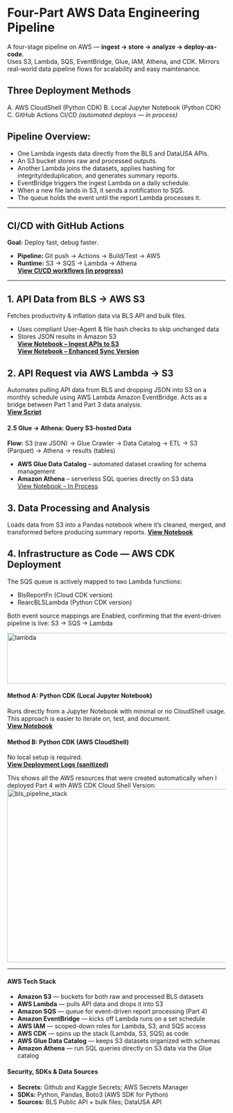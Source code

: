 # Four-Part AWS Data Engineering Pipeline  
A four-stage pipeline on AWS — **ingest → store → analyze → deploy-as-code**.  
Uses S3, Lambda, SQS, EventBridge, Glue, IAM, Athena, and CDK. Mirrors real-world data pipeline flows for scalability and easy maintenance.  

## Three Deployment Methods
A. AWS CloudShell (Python CDK)
B. Local Jupyter Notebook (Python CDK)
C. GitHub Actions CI/CD *(automated deploys — in process)*

## Pipeline Overview:
- One Lambda ingests data directly from the BLS and DataUSA APIs.  
- An S3 bucket stores raw and processed outputs.  
- Another Lambda joins the datasets, applies hashing for integrity/deduplication, and generates summary reports.  
- EventBridge triggers the ingest Lambda on a daily schedule.  
- When a new file lands in S3, it sends a notification to SQS.  
- The queue holds the event until the report Lambda processes it.  

---

## CI/CD with GitHub Actions  
**Goal:** Deploy fast, debug faster.  
- **Pipeline:** Git push → Actions → Build/Test → AWS  
- **Runtime:** S3 → SQS → Lambda → Athena  
[**View CI/CD workflows (in progress)**](https://github.com/ScottySchmidt/AWS_DataEngineer_API)
 
---

## 1. API Data from BLS → AWS S3  
Fetches productivity & inflation data via BLS API and bulk files.  
- Uses compliant User-Agent & file hash checks to skip unchanged data  
- Stores JSON results in Amazon S3  
**[View Notebook – Ingest APIs to S3](https://github.com/ScottySchmidt/AWS_DataEngineer_API/blob/main/01-ingest-apis-to-s3.ipynb)**  
**[View Notebook – Enhanced Sync Version](https://github.com/ScottySchmidt/AWS_DataEngineer_API/blob/main/01-ingest-api-sync.ipynb)**

## 2. **API Request via AWS Lambda → S3**  
   Automates pulling API data from BLS and dropping JSON into S3 on a monthly schedule using AWS Lambda Amazon EventBridge. Acts as a bridge between Part 1 and Part 3 data analysis.  
   **[View Script](https://github.com/ScottySchmidt/AWS_DataEngineer_API/blob/main/02-api-lambda-s3.py)**

#### 2.5 **Glue → Athena: Query S3-hosted Data**  
**Flow:** S3 (raw JSON) → Glue Crawler → Data Catalog → ETL → S3 (Parquet) → Athena → results (tables)  

- **AWS Glue Data Catalog** – automated dataset crawling for schema management  
- **Amazon Athena** – serverless SQL queries directly on S3 data  
 [View Notebook – In Process](https://github.com/ScottySchmidt/AWS_DataEngineer_API/blob/main/02-glue-athena-extension.ipynb)

## 3. **Data Processing and Analysis**  
   Loads data from S3 into a Pandas notebook where it’s cleaned, merged, and transformed before producing summary reports. 
   **[View Notebook](https://github.com/ScottySchmidt/AWS_DataEngineer_API/blob/main/03-data-analytics-reports.ipynb)**

## 4. **Infrastructure as Code — AWS CDK Deployment**
The SQS queue is actively mapped to two Lambda functions:  
- BlsReportFn (Cloud CDK version)  
- RearcBLSLambda (Python CDK version)  

Both event source mappings are Enabled, confirming that the event-driven pipeline is live: S3 → SQS → Lambda

<img width="833" height="117" alt="lambda" src="https://github.com/user-attachments/assets/8e1d245a-f54b-4a60-bd92-769eb512a110" />

   #### Method A: Python CDK (Local Jupyter Notebook)
   Runs directly from a Jupyter Notebook with minimal or no CloudShell usage.  
   This approach is easier to iterate on, test, and document.  
   **[View Notebook](https://github.com/ScottySchmidt/AWS_DataEngineer_API/blob/main/04-cdk-iac-python-local.ipynb)**
   
   #### Method B: Python CDK (AWS CloudShell)
   No local setup is required.  
   **[View Deployment Logs (sanitized)](https://github.com/ScottySchmidt/AWS_DataEngineer_API/tree/main/docs/part4)**
   
   This shows all the AWS resources that were created automatically when I deployed Part 4 with AWS CDK Cloud Shell Version:  
   <img width="600" height="400" alt="bls_pipeline_stack" src="https://github.com/user-attachments/assets/0540c36d-3b47-42f5-98ea-a2a08e2436ed" />

---
#### AWS Tech Stack  
- **Amazon S3** — buckets for both raw and processed BLS datasets  
- **AWS Lambda** — pulls API data and drops it into S3  
- **Amazon SQS** — queue for event-driven report processing (Part 4)  
- **Amazon EventBridge** — kicks off Lambda runs on a set schedule  
- **AWS IAM** — scoped-down roles for Lambda, S3, and SQS access  
- **AWS CDK** — spins up the stack (Lambda, S3, SQS) as code  
- **AWS Glue Data Catalog** — keeps S3 datasets organized with schemas  
- **Amazon Athena** — run SQL queries directly on S3 data via the Glue catalog  

#### Security, SDKs & Data Sources
- **Secrets:** Github and Kaggle Secrets; AWS Secrets Manager
- **SDKs:** Python, Pandas, Boto3 (AWS SDK for Python)
- **Sources:** BLS Public API + bulk files; DataUSA API

